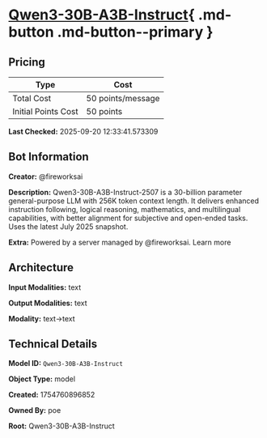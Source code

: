 # [Qwen3-30B-A3B-Instruct](https://poe.com/Qwen3-30B-A3B-Instruct){ .md-button .md-button--primary }

## Pricing

| Type | Cost |
|------|------|
| Total Cost | 50 points/message |
| Initial Points Cost | 50 points |

**Last Checked:** 2025-09-20 12:33:41.573309


## Bot Information

**Creator:** @fireworksai

**Description:** Qwen3-30B-A3B-Instruct-2507 is a 30-billion parameter general-purpose LLM with 256K token context length. It delivers enhanced instruction following, logical reasoning, mathematics, and multilingual capabilities, with better alignment for subjective and open-ended tasks. Uses the latest July 2025 snapshot.

**Extra:** Powered by a server managed by @fireworksai. Learn more


## Architecture

**Input Modalities:** text

**Output Modalities:** text

**Modality:** text->text


## Technical Details

**Model ID:** `Qwen3-30B-A3B-Instruct`

**Object Type:** model

**Created:** 1754760896852

**Owned By:** poe

**Root:** Qwen3-30B-A3B-Instruct
